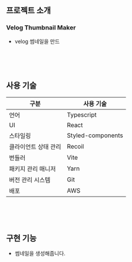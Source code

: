 ## 프로젝트 소개

### Velog Thumbnail Maker

- velog 썸네일을 만드

  <br/>
  <br/>
  <br/>

## 사용 기술

| 구분                 | 사용 기술         |
| -------------------- | ----------------- |
| 언어                 | Typescript        |
| UI                   | React             |
| 스타일링             | Styled-components |
| 클라이언트 상태 관리 | Recoil            |
| 번들러               | Vite              |
| 패키지 관리 매니저   | Yarn              |
| 버전 관리 시스템     | Git               |
| 배포                 | AWS               |

<br/>
<br/>
<br/>

## 구현 기능

- 썸네일을 생성해줍니다.
